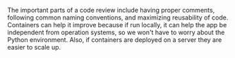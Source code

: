 The important parts of a code review include having proper comments, following common naming conventions, and maximizing reusability of code.
Containers can help it improve because if run locally, it can help the app be independent from operation systems, so we won't have to worry about the Python environment. Also, if containers are deployed on a server they are easier to scale up.
